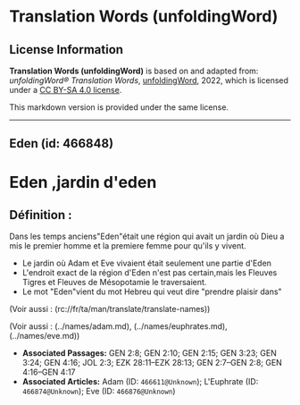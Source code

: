 # Translation Words (unfoldingWord)

## License Information

**Translation Words (unfoldingWord)** is based on and adapted from: _unfoldingWord® Translation Words_, [unfoldingWord](https://unfoldingword.org/utw), 2022, which is licensed under a [CC BY-SA 4.0 license](https://creativecommons.org/licenses/by-sa/4.0/legalcode.en).

This markdown version is provided under the same license.



--------------------------------

## Eden (id: 466848)

Eden ,jardin d'eden
===================

Définition :
------------

Dans les temps anciens"Eden"était une région qui avait un jardin où Dieu a mis le premier homme et la premiere femme pour qu'ils y vivent.

* Le jardin où Adam et Eve vivaient était seulement une partie d'Eden
* L'endroit exact de la région d'Eden n'est pas certain,mais les Fleuves Tigres et Fleuves de Mésopotamie le traversaient.
* Le mot "Eden"vient du mot Hebreu qui veut dire "prendre plaisir dans"

(Voir aussi : (rc://fr/ta/man/translate/translate\-names))

(Voir aussi : (../names/adam.md), (../names/euphrates.md), (../names/eve.md))

* **Associated Passages:** GEN 2:8; GEN 2:10; GEN 2:15; GEN 3:23; GEN 3:24; GEN 4:16; JOL 2:3; EZK 28:11–EZK 28:13; GEN 2:7–GEN 2:8; GEN 4:16–GEN 4:17
* **Associated Articles:** Adam (ID: `466611@Unknown`); L'Euphrate (ID: `466874@Unknown`); Eve (ID: `466876@Unknown`)

